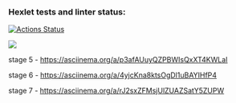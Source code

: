 ### Hexlet tests and linter status:
[![Actions Status](https://github.com/individ/qa-auto-engineer-javascript-project-44/actions/workflows/hexlet-check.yml/badge.svg)](https://github.com/individ/qa-auto-engineer-javascript-project-44/actions)

<a href="https://codeclimate.com/github/individ/qa-auto-engineer-javascript-project-44/maintainability"><img src="https://api.codeclimate.com/v1/badges/4c6625019940ec453126/maintainability" /></a>

stage 5 - https://asciinema.org/a/p3afAUuyQZPBWIsQxXT4KWLaI

stage 6 - https://asciinema.org/a/4yjcKna8ktsOgDl1uBAYIHfP4

stage 7 - https://asciinema.org/a/rJ2sxZFMsjUlZUAZSatY5ZUPW